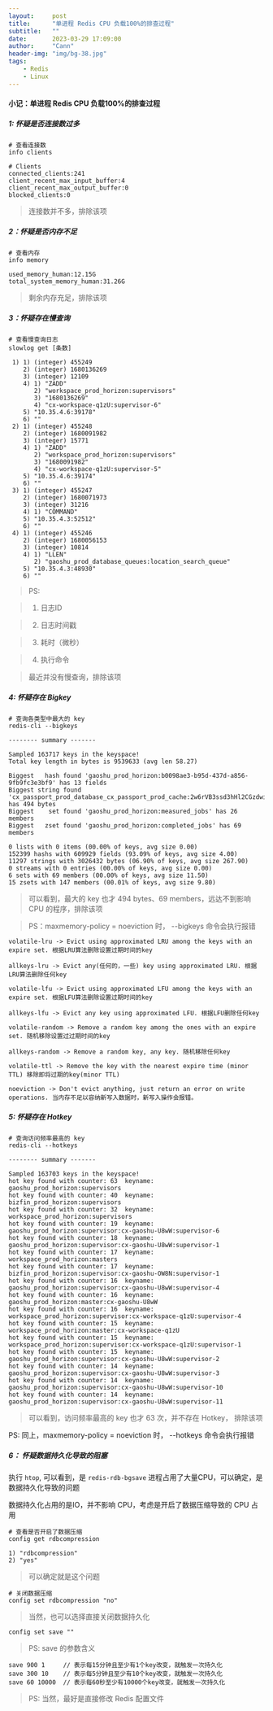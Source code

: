 ```yaml
---
layout:     post
title:      "单进程 Redis CPU 负载100%的排查过程"
subtitle:   ""
date:       2023-03-29 17:09:00
author:     "Cann"
header-img: "img/bg-38.jpg"
tags:
    - Redis
    - Linux
---
```


#### 小记：单进程 Redis CPU 负载100%的排查过程

##### 1: 怀疑是否连接数过多

```
# 查看连接数
info clients
```

```
# Clients
connected_clients:241
client_recent_max_input_buffer:4
client_recent_max_output_buffer:0
blocked_clients:0
```

> 连接数并不多，排除该项


##### 2：怀疑是否内存不足

```
# 查看内存
info memory
```

```
used_memory_human:12.15G
total_system_memory_human:31.26G
```

> 剩余内存充足，排除该项

##### 3：怀疑存在慢查询

```
# 查看慢查询日志
slowlog get [条数]
```

```
 1) 1) (integer) 455249
    2) (integer) 1680136269
    3) (integer) 12109
    4) 1) "ZADD"
       2) "workspace_prod_horizon:supervisors"
       3) "1680136269"
       4) "cx-workspace-q1zU:supervisor-6"
    5) "10.35.4.6:39178"
    6) ""
 2) 1) (integer) 455248
    2) (integer) 1680091982
    3) (integer) 15771
    4) 1) "ZADD"
       2) "workspace_prod_horizon:supervisors"
       3) "1680091982"
       4) "cx-workspace-q1zU:supervisor-5"
    5) "10.35.4.6:39174"
    6) ""
 3) 1) (integer) 455247
    2) (integer) 1680071973
    3) (integer) 31216
    4) 1) "COMMAND"
    5) "10.35.4.3:52512"
    6) ""
 4) 1) (integer) 455246
    2) (integer) 1680056153
    3) (integer) 10814
    4) 1) "LLEN"
       2) "gaoshu_prod_database_queues:location_search_queue"
    5) "10.35.4.3:48930"
    6) ""
```

> PS:

>  1) 日志ID

> 2) 日志时间戳

> 3) 耗时（微秒）

> 4) 执行命令

> 最近并没有慢查询，排除该项

##### 4: 怀疑存在 Bigkey

```
# 查询各类型中最大的 key
redis-cli --bigkeys
```

```
-------- summary -------

Sampled 163717 keys in the keyspace!
Total key length in bytes is 9539633 (avg len 58.27)

Biggest   hash found 'gaoshu_prod_horizon:b0098ae3-b95d-437d-a856-9fb9fc3e3bf9' has 13 fields
Biggest string found 'cx_passport_prod_database_cx_passport_prod_cache:2w6rVB3ssd3hHl2CGzdwiprv8KJkYaGGaqodU2hm' has 494 bytes
Biggest    set found 'gaoshu_prod_horizon:measured_jobs' has 26 members
Biggest   zset found 'gaoshu_prod_horizon:completed_jobs' has 69 members

0 lists with 0 items (00.00% of keys, avg size 0.00)
152399 hashs with 609929 fields (93.09% of keys, avg size 4.00)
11297 strings with 3026432 bytes (06.90% of keys, avg size 267.90)
0 streams with 0 entries (00.00% of keys, avg size 0.00)
6 sets with 69 members (00.00% of keys, avg size 11.50)
15 zsets with 147 members (00.01% of keys, avg size 9.80)
```

> 可以看到，最大的 key 也才 494 bytes、69 members，远达不到影响 CPU 的程序，排除该项

> PS：maxmemory-policy = noeviction 时， --bigkeys 命令会执行报错

```
volatile-lru -> Evict using approximated LRU among the keys with an expire set. 根据LRU算法删除设置过期时间的key

allkeys-lru -> Evict any(任何的，一些) key using approximated LRU. 根据LRU算法删除任何key

volatile-lfu -> Evict using approximated LFU among the keys with an expire set. 根据LFU算法删除设置过期时间的key

allkeys-lfu -> Evict any key using approximated LFU. 根据LFU删除任何key

volatile-random -> Remove a random key among the ones with an expire set. 随机移除设置过过期时间的key

allkeys-random -> Remove a random key, any key. 随机移除任何key

volatile-ttl -> Remove the key with the nearest expire time (minor TTL) 移除即将过期的key(minor TTL)

noeviction -> Don't evict anything, just return an error on write operations. 当内存不足以容纳新写入数据时，新写入操作会报错。
```

##### 5: 怀疑存在 Hotkey

```
# 查询访问频率最高的 key
redis-cli --hotkeys
```

```
-------- summary -------

Sampled 163703 keys in the keyspace!
hot key found with counter: 63  keyname: gaoshu_prod_horizon:supervisors
hot key found with counter: 40  keyname: bizfin_prod_horizon:supervisors
hot key found with counter: 32  keyname: workspace_prod_horizon:supervisors
hot key found with counter: 19  keyname: gaoshu_prod_horizon:supervisor:cx-gaoshu-U8wW:supervisor-6
hot key found with counter: 18  keyname: gaoshu_prod_horizon:supervisor:cx-gaoshu-U8wW:supervisor-1
hot key found with counter: 17  keyname: workspace_prod_horizon:masters
hot key found with counter: 17  keyname: bizfin_prod_horizon:supervisor:cx-gaoshu-OW8N:supervisor-1
hot key found with counter: 16  keyname: gaoshu_prod_horizon:supervisor:cx-gaoshu-U8wW:supervisor-4
hot key found with counter: 16  keyname: gaoshu_prod_horizon:master:cx-gaoshu-U8wW
hot key found with counter: 16  keyname: workspace_prod_horizon:supervisor:cx-workspace-q1zU:supervisor-4
hot key found with counter: 15  keyname: workspace_prod_horizon:master:cx-workspace-q1zU
hot key found with counter: 15  keyname: workspace_prod_horizon:supervisor:cx-workspace-q1zU:supervisor-1
hot key found with counter: 15  keyname: gaoshu_prod_horizon:supervisor:cx-gaoshu-U8wW:supervisor-2
hot key found with counter: 14  keyname: gaoshu_prod_horizon:supervisor:cx-gaoshu-U8wW:supervisor-3
hot key found with counter: 14  keyname: gaoshu_prod_horizon:supervisor:cx-gaoshu-U8wW:supervisor-10
hot key found with counter: 14  keyname: gaoshu_prod_horizon:supervisor:cx-gaoshu-U8wW:supervisor-11
```

> 可以看到，访问频率最高的 key 也才 63 次，并不存在 Hotkey， 排除该项

PS: 同上，maxmemory-policy = noeviction 时， --hotkeys 命令会执行报错

##### 6： 怀疑数据持久化导致的阻塞

执行 `htop`, 可以看到，是 `redis-rdb-bgsave` 进程占用了大量CPU，可以确定，是数据持久化导致的问题

数据持久化占用的是IO，并不影响 CPU，考虑是开启了数据压缩导致的 CPU 占用

```
# 查看是否开启了数据压缩
config get rdbcompression
```

```
1) "rdbcompression"
2) "yes"
```

> 可以确定就是这个问题

```
# 关闭数据压缩
config set rdbcompression "no"
```

> 当然，也可以选择直接关闭数据持久化

```
config set save ""
```

> PS: save 的参数含义

```
save 900 1     // 表示每15分钟且至少有1个key改变，就触发一次持久化
save 300 10    // 表示每5分钟且至少有10个key改变，就触发一次持久化
save 60 10000  // 表示每60秒至少有10000个key改变，就触发一次持久化
```

> PS: 当然，最好是直接修改 Redis 配置文件
